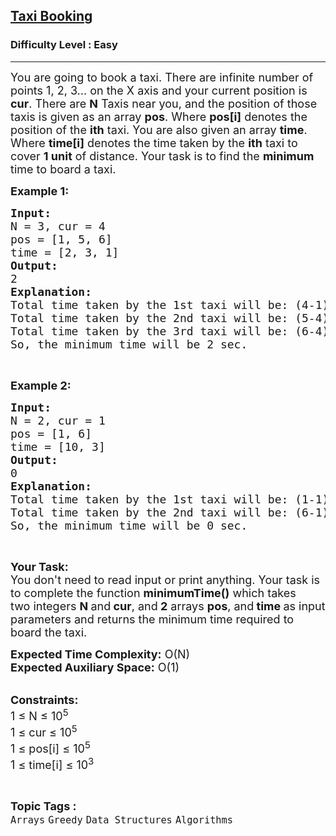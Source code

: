 <h2><a href="https://practice.geeksforgeeks.org/problems/7995e41d167d81f14f1d4194b29ef839f52d18ba/1">Taxi Booking</a></h2><h3>Difficulty Level : Easy</h3><hr><div class="problems_problem_content__Xm_eO"><p><span style="font-size:18px">You are going to book a taxi. There are infinite number of points 1, 2, 3... on the X axis and your current position is <strong>cur</strong>. There are <strong>N</strong> Taxis near you, and the position of those taxis is given as an array <strong>pos</strong>. Where <strong>pos[i]</strong> denotes the position of the <strong>ith</strong> taxi. You are also given an array <strong>time</strong>. Where <strong>time[i]</strong> denotes the time taken by the <strong>ith</strong> taxi to cover <strong>1 unit</strong> of distance. Your task is to find the <strong>minimum</strong> time to board a taxi.</span></p>

<p><strong><span style="font-size:18px">Example 1:</span></strong></p>

<pre><span style="font-size:18px"><strong>Input:</strong>
N = 3, cur = 4
pos = [1, 5, 6]
time = [2, 3, 1]
<strong>Output:</strong>
2
<strong>Explanation:</strong>
Total time taken by the 1st taxi will be: (4-1)*2 = 6
Total time taken by the 2nd taxi will be: (5-4)*3 = 3
Total time taken by the 3rd taxi will be: (6-4)*1 = 2
So, the minimum time will be 2 sec.</span></pre>

<p>&nbsp;</p>

<p><strong><span style="font-size:18px">Example 2:</span></strong></p>

<pre><span style="font-size:18px"><strong>Input:</strong>
N = 2, cur = 1
pos = [1, 6]
time = [10, 3]
<strong>Output:</strong>
0
<strong>Explanation:</strong>
Total time taken by the 1st taxi will be: (1-1)*10 = 0
Total time taken by the 2nd taxi will be: (6-1)*3 = 15
So, the minimum time will be 0 sec.</span>
</pre>

<p>&nbsp;</p>

<p><span style="font-size:18px"><strong>Your Task:&nbsp;&nbsp;</strong><br>
You don't need to read input or print anything. Your task is to complete the function&nbsp;<strong>minimumTime()</strong>&nbsp;which takes two&nbsp;integers&nbsp;<strong>N </strong>and<strong> cur</strong>, and<strong> 2</strong>&nbsp;arrays&nbsp;<strong>pos</strong>, and<strong> time&nbsp;</strong>as input parameters and returns the minimum time required to board the taxi.</span></p>

<p><span style="font-size:18px"><strong>Expected Time Complexity:</strong>&nbsp;O(N)<br>
<strong>Expected Auxiliary Space:</strong>&nbsp;O(1)</span></p>

<p><br>
<span style="font-size:18px"><strong>Constraints:</strong><br>
1 ≤ N&nbsp;≤ 10<sup>5</sup><br>
1&nbsp;≤ cur&nbsp;≤ 10<sup>5</sup><br>
1&nbsp;≤ pos[i] ≤ 10<sup>5</sup><br>
1&nbsp;≤ time[i]&nbsp;≤ 10<sup>3</sup></span></p>
</div><br><p><span style=font-size:18px><strong>Topic Tags : </strong><br><code>Arrays</code>&nbsp;<code>Greedy</code>&nbsp;<code>Data Structures</code>&nbsp;<code>Algorithms</code>&nbsp;